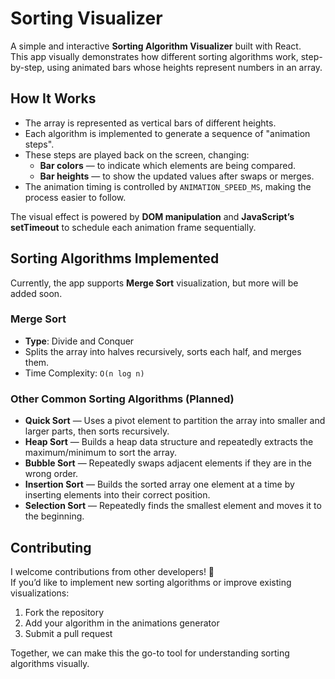 # Sorting Visualizer

A simple and interactive **Sorting Algorithm Visualizer** built with React.  
This app visually demonstrates how different sorting algorithms work, step-by-step, using animated bars whose heights represent numbers in an array.

## How It Works
- The array is represented as vertical bars of different heights.
- Each algorithm is implemented to generate a sequence of "animation steps".
- These steps are played back on the screen, changing:
  - **Bar colors** — to indicate which elements are being compared.
  - **Bar heights** — to show the updated values after swaps or merges.
- The animation timing is controlled by `ANIMATION_SPEED_MS`, making the process easier to follow.

The visual effect is powered by **DOM manipulation** and **JavaScript’s setTimeout** to schedule each animation frame sequentially.

## Sorting Algorithms Implemented
Currently, the app supports **Merge Sort** visualization, but more will be added soon.

### Merge Sort
- **Type**: Divide and Conquer
- Splits the array into halves recursively, sorts each half, and merges them.
- Time Complexity: `O(n log n)`

### Other Common Sorting Algorithms (Planned)
- **Quick Sort** — Uses a pivot element to partition the array into smaller and larger parts, then sorts recursively.
- **Heap Sort** — Builds a heap data structure and repeatedly extracts the maximum/minimum to sort the array.
- **Bubble Sort** — Repeatedly swaps adjacent elements if they are in the wrong order.
- **Insertion Sort** — Builds the sorted array one element at a time by inserting elements into their correct position.
- **Selection Sort** — Repeatedly finds the smallest element and moves it to the beginning.

## Contributing
I welcome contributions from other developers! 🚀  
If you’d like to implement new sorting algorithms or improve existing visualizations:
1. Fork the repository
2. Add your algorithm in the animations generator
3. Submit a pull request

Together, we can make this the go-to tool for understanding sorting algorithms visually.
